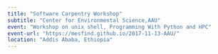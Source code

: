 ```yaml
---
title: "Software Carpentry Workshop"
subtitle: "Center for Environmental Science,AAU"
event: "Workshop on unix shell, Programming With Python and HPC"
event-url: "https://mesfind.github.io/2017-11-13-AAU/"
location: "Addis Ababa, Ethiopia"
---
```

